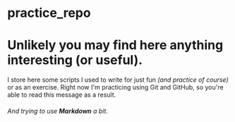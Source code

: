 # practice_repo

Unlikely you may find here anything interesting (or useful).
============================================================

I store here some scripts I used to write for just fun *(and practice of course)* or as an exercise.
Right now I'm practicing using Git and GitHub, so you're able to read this message as a result.

###### And trying to use **Markdown** a bit.
